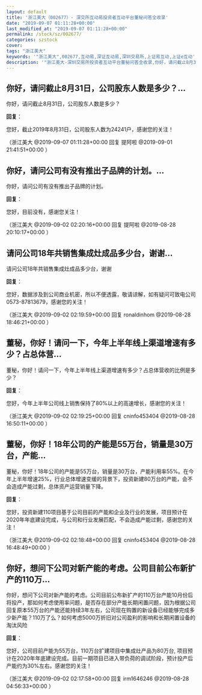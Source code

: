 ```yaml
---
layout: default
title: '浙江美大（002677）- 深交所互动易投资者互动平台董秘问答全收录'
date: "2019-09-07 01:11:28+00:00"
last_modified_at: "2019-09-07 01:11:28+00:00"
permalink: /stock/sz/002677/
categories: szstock
cover: 
tags: "浙江美大"
keywords: '"浙江美大",002677,互动易,深证互动易,深圳交易所,上证易互动,上证e互动'
description: '"浙江美大-深圳交易所投资者互动平台董秘问答全收录,你好，请问截止8月31日，公司股东人数是多少？"'
---
```


## 你好，请问截止8月31日，公司股东人数是多少？...

你好，请问截止8月31日，公司股东人数是多少？

**回复**：

您好，截止2019年8月31日，公司股东人数为24241户，感谢您的关注！ 

（浙江美大  @2019-09-07 01:11:28+00:00 回复 提阿啦  @2019-09-01 21:41:51+00:00 ）

## 你好，请问公司有没有推出子品牌的计划。...

你好，请问公司有没有推出子品牌的计划。

**回复**：

您好，目前没有，感谢您关注！ 

（浙江美大  @2019-09-02 02:20:16+00:00 回复 提阿啦  @2019-08-28 20:10:17+00:00 ）

## 请问公司18年共销售集成灶成品多少台，谢谢...

请问公司18年共销售集成灶成品多少台，谢谢

**回复**：

您好，数据涉及到公司商业机密，所以不便透露，敬请谅解，如有疑问可致电公司0573-87813679，感谢您的关注！ 

（浙江美大  @2019-09-02 02:19:59+00:00 回复 ronaldinhom  @2019-08-28 18:46:21+00:00 ）

## 董秘，你好！请问一下，今年上半年线上渠道增速有多少？占总体营...

董秘，你好！请问一下，今年上半年线上渠道增速有多少？占总体营收的比例是多少？

**回复**：

您好，今年上半年公司线上销售保持了80%以上的高速增长，感谢您的关注！ 

（浙江美大  @2019-09-02 02:19:25+00:00 回复 cninfo453404  @2019-08-28 16:50:11+00:00 ）

## 董秘，你好！18年公司的产能是55万台，销量是30万台，产能...

董秘，你好！18年公司的产能是55万台，销量是30万台，产能利用率55%。在今年上半年增速25%，行业总体增速变缓的背景下，投资新建80万台的产能，会不会造成产能过剩，总体资产运营销量下降。

**回复**：

您好，投资新建110项目基于公司目前的产能和企业及行业的发展，项目预计在2020年年底建设完成，与公司和行业发展匹配，不会造成产能过剩，感谢您的关注！ 

（浙江美大  @2019-09-02 02:18:48+00:00 回复 cninfo453404  @2019-08-28 16:48:49+00:00 ）

## 你好，想问下公司对新产能的考虑。公司目前公布新扩产的110万...

你好，想问下公司对新产能的考虑。公司目前公布新扩产的110万台产能10月份后将投产，那如何考虑使用率问题，是否存在部分产能长期闲置问题，因为根据公司回复原本55万台的产能还能持续3年左右，公司现在购置的新设备已经能够完成多少新产能？110万了么？如何考虑5000万折旧对公司盈利的影响和长期闲置设备的淘汰风险

**回复**：

您好，公司目前产能为55万台，110万台扩建项目中集成灶产品为80万台, 项目预计在2020年年底建设完成。目前一期项目已进入带负荷的调试阶段，预计投产后产能约为30%左右。感谢您的关注！ 

（浙江美大  @2019-09-02 02:17:58+00:00 回复 irm1646246  @2019-08-28 04:56:33+00:00 ）

